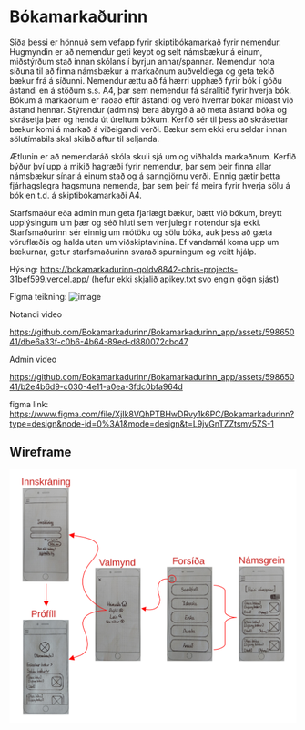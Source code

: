 # Bókamarkaðurinn

Síða þessi er hönnuð sem vefapp fyrir skiptibókamarkað fyrir nemendur. Hugmyndin er að nemendur geti keypt og selt námsbækur á einum, miðstýrðum stað innan skólans í byrjun annar/spannar. Nemendur nota síðuna til að finna námsbækur á markaðnum auðveldlega og geta tekið bækur frá á síðunni. Nemendur ættu að fá hærri upphæð fyrir bók í góðu ástandi en á stöðum s.s. A4, þar sem nemendur fá sáralítið fyrir hverja bók. Bókum á markaðnum er raðað eftir ástandi og verð hverrar bókar miðast við ástand hennar. Stýrendur (admins) bera ábyrgð á að meta ástand bóka og skrásetja þær og henda út úreltum bókum. Kerfið sér til þess að skrásettar bækur komi á markað á viðeigandi verði. Bækur sem ekki eru seldar innan sölutímabils skal skilað aftur til seljanda.

Ætlunin er að nemendaráð skóla skuli sjá um og viðhalda markaðnum. Kerfið býður því upp á mikið hagræði fyrir nemendur, þar sem þeir finna allar námsbækur sínar á einum stað og á sanngjörnu verði. Einnig gætir þetta fjárhagslegra hagsmuna nemenda, þar sem þeir fá meira fyrir hverja sölu á bók en t.d. á skiptibókamarkaði A4.

Starfsmaður eða admin mun geta fjarlægt bækur, bætt við bókum, breytt upplýsingum um þær og séð hluti sem venjulegir notendur sjá ekki. Starfsmaðurinn sér einnig um mótöku og sölu bóka, auk þess að gæta vöruflæðis og halda utan um viðskiptavinina. Ef vandamál koma upp um bækurnar, getur starfsmaðurinn svarað spurningum og veitt hjálp.

Hýsing: https://bokamarkadurinn-qoldv8842-chris-projects-31bef599.vercel.app/ (hefur ekki skjalið apikey.txt svo engin gögn sjást)

Figma teikning:
![image](https://github.com/Bokamarkadurinn/Bokamarkadurinn_app/assets/59865041/5e70eefe-1abb-48cb-8aa3-68ecc6f4b9aa)

Notandi video

https://github.com/Bokamarkadurinn/Bokamarkadurinn_app/assets/59865041/dbe6a33f-c0b6-4b64-89ed-d880072cbc47

Admin video


https://github.com/Bokamarkadurinn/Bokamarkadurinn_app/assets/59865041/b2e4b6d9-c030-4e11-a0ea-3fdc0bfa964d


figma link: https://www.figma.com/file/XjIk8VQhPTBHwDRvy1k6PC/Bokamarkadurinn?type=design&node-id=0%3A1&mode=design&t=L9jvGnTZZtsmv5ZS-1

## Wireframe

![Wireframe](https://github.com/Bokamarkadurinn/Bokamarkadurinn_app/blob/main/myndir/Wireframe.jpg?raw=true)

